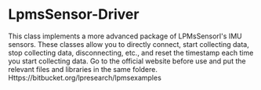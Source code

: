 # LpmsSensor-Driver
This class implements a more advanced package of LPMsSensorI's IMU sensors. 
These classes allow you to directly connect, start collecting data, stop collecting data, disconnecting, etc., and reset the timestamp each time you start collecting data. 
Go to the official website before use and put the relevant files and libraries in the same foldere. 
Https://bitbucket.org/lpresearch/lpmsexamples
